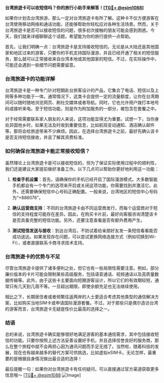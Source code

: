 **台湾旅遊卡可以收短信吗？你的旅行小助手来解答！[[TG💪+ @esim1088](https://t.me/s/esim1088)]**

如果你计划去台湾旅游，那么一定对台湾旅遊卡有所了解。这种卡不仅方便游客在台湾使用移动网络和通话功能，还能够帮助你轻松应对各种生活场景。然而，关于台湾旅遊卡是否可以接收短信的问题，很多初次接触的朋友可能会感到困惑。今天，我们就来详细聊聊这个话题，希望能为你的旅行提供一点帮助。

首先，让我们明确一点：台湾旅遊卡是支持接收短信的。无论是从大陆还是其他国家和地区过来的游客，只要你的手机支持国际漫游，并且已经开通了相关的短信服务，那么就可以正常接收来自台湾本地或其他国家的短信。不过，在实际操作中，可能还会遇到一些细节问题需要留意。

### **台湾旅遊卡的功能详解**

台湾旅遊卡是一种专门针对短期赴台旅客设计的产品，它集合了电话、短信以及上网等多种功能于一体。通常情况下，这类卡会提供一定的流量额度，让你在台湾期间可以随时随地浏览网页、刷社交媒体或者导航。同时，它也允许用户拨打本地号码或接听来电。至于短信功能，则是作为附加服务的一部分，被包含在套餐之中。

对于经常需要联系家人朋友的人来说，这项功能显得尤为重要。试想一下，当你身处异国他乡时，如果无法及时收到重要信息，比如航班变动通知、酒店确认邮件等，那将会给旅途带来不少麻烦。因此，在选择台湾旅遊卡之前，最好先确认该卡是否支持短信接收，并且了解其资费标准。

### **如何确保台湾旅遊卡能正常接收短信？**

虽然理论上台湾旅遊卡是可以接收短信的，但为了保证实际使用过程中的顺利性，我们还是建议大家提前做好准备工作。以下几点可以帮助你更好地利用这一功能：

1. **检查手机设置**：首先，请确保你的手机已经开启了国际漫游模式。大多数智能手机都会有一个专门的选项来开启或关闭这项功能，你需要找到并激活它。此外，还需要确保短信中心号码正确配置。一般来说，台湾地区的短信中心号码为“+886076”。

2. **确认运营商支持**：不同的台湾旅遊卡由不同运营商发行，而每个运营商对于短信的支持程度可能存在差异。因此，在购买卡片前，最好向客服咨询清楚该卡是否具备完整的短信功能。另外，还要注意查看是否有额外费用产生。

3. **测试短信发送与接收**：到达台湾后，不妨试着给亲朋好友发一条短信看看能否成功送达。如果发现存在问题，可以尝试更换网络连接方式（例如切换到Wi-Fi），或者直接联系卡商寻求技术支持。

### **台湾旅遊卡的优势与不足**

尽管台湾旅遊卡提供了诸多便利之处，但它也有一些局限性需要注意。例如，部分廉价版本的卡片可能会限制某些高级服务，包括语音通话、视频通话以及高质量数据传输等。此外，由于这些卡主要面向短期游客设计，所以它们的有效期较短，通常只有几天到几周不等。一旦超出期限，即使余额充足也无法继续使用。

相比之下，长期居住者或者频繁往返两岸的人士更适合考虑其他类型的通信解决方案，比如购买当地SIM卡或申请国际漫游套餐。不过，对于那些只是偶尔造访台湾的游客而言，台湾旅遊卡无疑是性价比最高的选择之一。

### **结语**

总的来说，台湾旅遊卡确实能够很好地满足游客的基本通信需求，其中包括接收短信的功能。只要你按照上述方法妥善设置好手机，并且选择信誉良好的服务商，那么在整个旅程中就不会再担心因为通讯问题而手足无措了。当然啦，随着科技的发展，现在也有越来越多的替代方案可供挑选，比如虚拟eSIM卡。无论怎样，最重要的是根据自身情况做出最合适的选择！

最后提醒一句：如果你对台湾旅遊卡有任何疑问，可以直接通过官方渠道获取更多信息哦～ [[TG💪+ @esim1088](https://t.me/s/esim1088) ![Image](https://i.postimg.cc/4NQfJmqS/Snipaste-2025-05-13-00-14-12.png)]